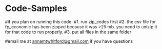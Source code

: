 # Code-Samples
#if you plan on running this code:
  #1. run zip_codes first
  #2. the csv file for fp_economic has been zipped because it was >25 mb. you need to unizip it for that code to run properly.
  #3. put all files in the same folder
  
 #email me at annamtwhitford@gmail.com if you have questions
